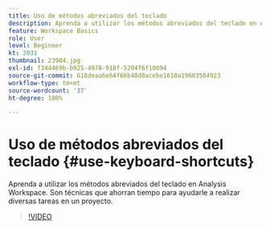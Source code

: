 ```yaml
---
title: Uso de métodos abreviados del teclado
description: Aprenda a utilizar los métodos abreviados del teclado en Analysis Workspace
feature: Workspace Basics
role: User
level: Beginner
kt: 2031
thumbnail: 23984.jpg
exl-id: f344469b-b925-4978-918f-5204f6f10094
source-git-commit: 618deaa6e64f66b48d8acebe1610a19603504923
workflow-type: tm+mt
source-wordcount: '37'
ht-degree: 100%

---
```


# Uso de métodos abreviados del teclado {#use-keyboard-shortcuts}

Aprenda a utilizar los métodos abreviados del teclado en Analysis Workspace. Son técnicas que ahorran tiempo para ayudarle a realizar diversas tareas en un proyecto.

>[!VIDEO](https://video.tv.adobe.com/v/41383/?quality=12&learn=on&captions=spa)
